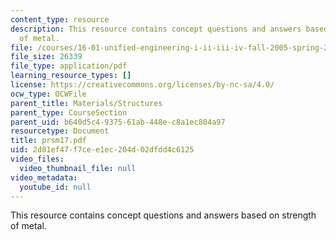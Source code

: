 ```yaml
---
content_type: resource
description: This resource contains concept questions and answers based on strength
  of metal.
file: /courses/16-01-unified-engineering-i-ii-iii-iv-fall-2005-spring-2006/2d81ef47f7cee1ec204d02dfdd4c6125_prsm17.pdf
file_size: 26339
file_type: application/pdf
learning_resource_types: []
license: https://creativecommons.org/licenses/by-nc-sa/4.0/
ocw_type: OCWFile
parent_title: Materials/Structures
parent_type: CourseSection
parent_uid: b640d5c4-9375-61ab-448e-c8a1ec804a97
resourcetype: Document
title: prsm17.pdf
uid: 2d81ef47-f7ce-e1ec-204d-02dfdd4c6125
video_files:
  video_thumbnail_file: null
video_metadata:
  youtube_id: null
---
```

This resource contains concept questions and answers based on strength of metal.